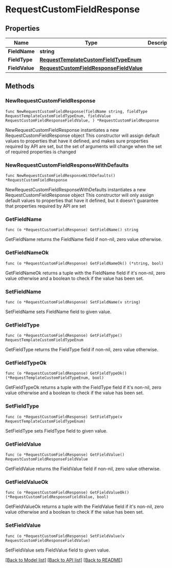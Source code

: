 # RequestCustomFieldResponse

## Properties

Name | Type | Description | Notes
------------ | ------------- | ------------- | -------------
**FieldName** | **string** |  | 
**FieldType** | [**RequestTemplateCustomFieldTypeEnum**](RequestTemplateCustomFieldTypeEnum.md) |  | 
**FieldValue** | [**RequestCustomFieldResponseFieldValue**](RequestCustomFieldResponseFieldValue.md) |  | 

## Methods

### NewRequestCustomFieldResponse

`func NewRequestCustomFieldResponse(fieldName string, fieldType RequestTemplateCustomFieldTypeEnum, fieldValue RequestCustomFieldResponseFieldValue, ) *RequestCustomFieldResponse`

NewRequestCustomFieldResponse instantiates a new RequestCustomFieldResponse object
This constructor will assign default values to properties that have it defined,
and makes sure properties required by API are set, but the set of arguments
will change when the set of required properties is changed

### NewRequestCustomFieldResponseWithDefaults

`func NewRequestCustomFieldResponseWithDefaults() *RequestCustomFieldResponse`

NewRequestCustomFieldResponseWithDefaults instantiates a new RequestCustomFieldResponse object
This constructor will only assign default values to properties that have it defined,
but it doesn't guarantee that properties required by API are set

### GetFieldName

`func (o *RequestCustomFieldResponse) GetFieldName() string`

GetFieldName returns the FieldName field if non-nil, zero value otherwise.

### GetFieldNameOk

`func (o *RequestCustomFieldResponse) GetFieldNameOk() (*string, bool)`

GetFieldNameOk returns a tuple with the FieldName field if it's non-nil, zero value otherwise
and a boolean to check if the value has been set.

### SetFieldName

`func (o *RequestCustomFieldResponse) SetFieldName(v string)`

SetFieldName sets FieldName field to given value.


### GetFieldType

`func (o *RequestCustomFieldResponse) GetFieldType() RequestTemplateCustomFieldTypeEnum`

GetFieldType returns the FieldType field if non-nil, zero value otherwise.

### GetFieldTypeOk

`func (o *RequestCustomFieldResponse) GetFieldTypeOk() (*RequestTemplateCustomFieldTypeEnum, bool)`

GetFieldTypeOk returns a tuple with the FieldType field if it's non-nil, zero value otherwise
and a boolean to check if the value has been set.

### SetFieldType

`func (o *RequestCustomFieldResponse) SetFieldType(v RequestTemplateCustomFieldTypeEnum)`

SetFieldType sets FieldType field to given value.


### GetFieldValue

`func (o *RequestCustomFieldResponse) GetFieldValue() RequestCustomFieldResponseFieldValue`

GetFieldValue returns the FieldValue field if non-nil, zero value otherwise.

### GetFieldValueOk

`func (o *RequestCustomFieldResponse) GetFieldValueOk() (*RequestCustomFieldResponseFieldValue, bool)`

GetFieldValueOk returns a tuple with the FieldValue field if it's non-nil, zero value otherwise
and a boolean to check if the value has been set.

### SetFieldValue

`func (o *RequestCustomFieldResponse) SetFieldValue(v RequestCustomFieldResponseFieldValue)`

SetFieldValue sets FieldValue field to given value.



[[Back to Model list]](../README.md#documentation-for-models) [[Back to API list]](../README.md#documentation-for-api-endpoints) [[Back to README]](../README.md)


